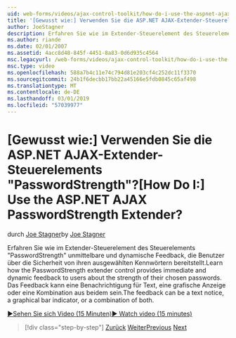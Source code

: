 ```yaml
---
uid: web-forms/videos/ajax-control-toolkit/how-do-i-use-the-aspnet-ajax-passwordstrength-extender
title: '[Gewusst wie:] Verwenden Sie die ASP.NET AJAX-Extender-Steuerelements "PasswordStrength"? | Microsoft-Dokumentation'
author: JoeStagner
description: Erfahren Sie wie im Extender-Steuerelement des Steuerelements "PasswordStrength" unmittelbare und dynamische Feedback, die Benutzer über die Sicherheit von ihren ausgewählten Kennwörtern bereitstellt. Die Feedback-c...
ms.author: riande
ms.date: 02/01/2007
ms.assetid: 4acc8d48-845f-4451-8a83-0d6d935c4564
msc.legacyurl: /web-forms/videos/ajax-control-toolkit/how-do-i-use-the-aspnet-ajax-passwordstrength-extender
msc.type: video
ms.openlocfilehash: 588a7b4c11e74c794d81e203cf4c252dc11f3370
ms.sourcegitcommit: 24b1f6decbb17bb22a45166e5fdb0845c65af498
ms.translationtype: MT
ms.contentlocale: de-DE
ms.lasthandoff: 03/01/2019
ms.locfileid: "57039977"
---
```

<a name="how-do-i-use-the-aspnet-ajax-passwordstrength-extender"></a><span data-ttu-id="eb9cd-105">[Gewusst wie:] Verwenden Sie die ASP.NET AJAX-Extender-Steuerelements "PasswordStrength"?</span><span class="sxs-lookup"><span data-stu-id="eb9cd-105">[How Do I:] Use the ASP.NET AJAX PasswordStrength Extender?</span></span>
====================
<span data-ttu-id="eb9cd-106">durch [Joe Stagner](https://github.com/JoeStagner)</span><span class="sxs-lookup"><span data-stu-id="eb9cd-106">by [Joe Stagner](https://github.com/JoeStagner)</span></span>

<span data-ttu-id="eb9cd-107">Erfahren Sie wie im Extender-Steuerelement des Steuerelements "PasswordStrength" unmittelbare und dynamische Feedback, die Benutzer über die Sicherheit von ihren ausgewählten Kennwörtern bereitstellt.</span><span class="sxs-lookup"><span data-stu-id="eb9cd-107">Learn how the PasswordStrength extender control provides immediate and dynamic feedback to users about the strength of their chosen passwords.</span></span> <span data-ttu-id="eb9cd-108">Das Feedback kann eine Benachrichtigung für Text, eine grafische Anzeige oder eine Kombination aus beidem sein.</span><span class="sxs-lookup"><span data-stu-id="eb9cd-108">The feedback can be a text notice, a graphical bar indicator, or a combination of both.</span></span>

[<span data-ttu-id="eb9cd-109">&#9654;Sehen Sie sich Video (15 Minuten)</span><span class="sxs-lookup"><span data-stu-id="eb9cd-109">&#9654; Watch video (15 minutes)</span></span>](https://channel9.msdn.com/Blogs/ASP-NET-Site-Videos/how-do-i-use-the-aspnet-ajax-passwordstrength-extender)

> [!div class="step-by-step"]
> <span data-ttu-id="eb9cd-110">[Zurück](how-do-i-use-the-aspnet-ajax-dropshadow-extender.md)
> [Weiter](how-do-i-get-started-with-the-aspnet-ajax-animation-extender-control.md)</span><span class="sxs-lookup"><span data-stu-id="eb9cd-110">[Previous](how-do-i-use-the-aspnet-ajax-dropshadow-extender.md)
[Next](how-do-i-get-started-with-the-aspnet-ajax-animation-extender-control.md)</span></span>

